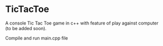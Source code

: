 # TicTacToe

A console Tic Tac Toe game in c++ with feature of play against computer (to be added soon).

Compile and run main.cpp file
